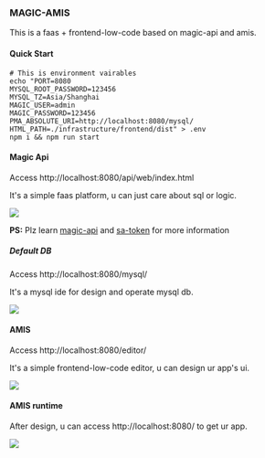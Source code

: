 ### MAGIC-AMIS

This is a faas + frontend-low-code based on magic-api and amis. 

#### Quick Start

```shell
# This is environment vairables
echo "PORT=8080
MYSQL_ROOT_PASSWORD=123456
MYSQL_TZ=Asia/Shanghai
MAGIC_USER=admin
MAGIC_PASSWORD=123456
PMA_ABSOLUTE_URI=http://localhost:8080/mysql/
HTML_PATH=./infrastructure/frontend/dist" > .env
npm i && npm run start
```

#### Magic Api

Access http://localhost:8080/api/web/index.html 

It's a simple faas platform, u can just care about sql or logic.

![](https://cdn.jsdelivr.net/gh/jianzhichun/cdn/img/Snipaste_2021-10-06_20-52-50.png)

**PS:** Plz learn [magic-api](https://www.ssssssss.org/magic-api/) and [sa-token](https://sa-token.dev33.cn/doc/index.html#/) for more information


##### Default DB

Access http://localhost:8080/mysql/

It's a mysql ide for design and operate mysql db.

![](https://cdn.jsdelivr.net/gh/jianzhichun/cdn/img/Snipaste_2021-10-06_20-59-19.png)


#### AMIS

Access http://localhost:8080/editor/

It's a simple frontend-low-code editor, u can design ur app's ui.

![](https://cdn.jsdelivr.net/gh/jianzhichun/cdn/img/Snipaste_2021-10-06_21-03-50.png)

#### AMIS runtime

After design, u can access http://localhost:8080/ to get ur app.

![](https://cdn.jsdelivr.net/gh/jianzhichun/cdn/img/Snipaste_2021-10-06_21-05-33.png)